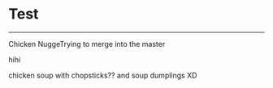 # Test

---

Chicken NuggeTrying to merge into the master

hihi

chicken soup
with chopsticks??
and soup dumplings XD
